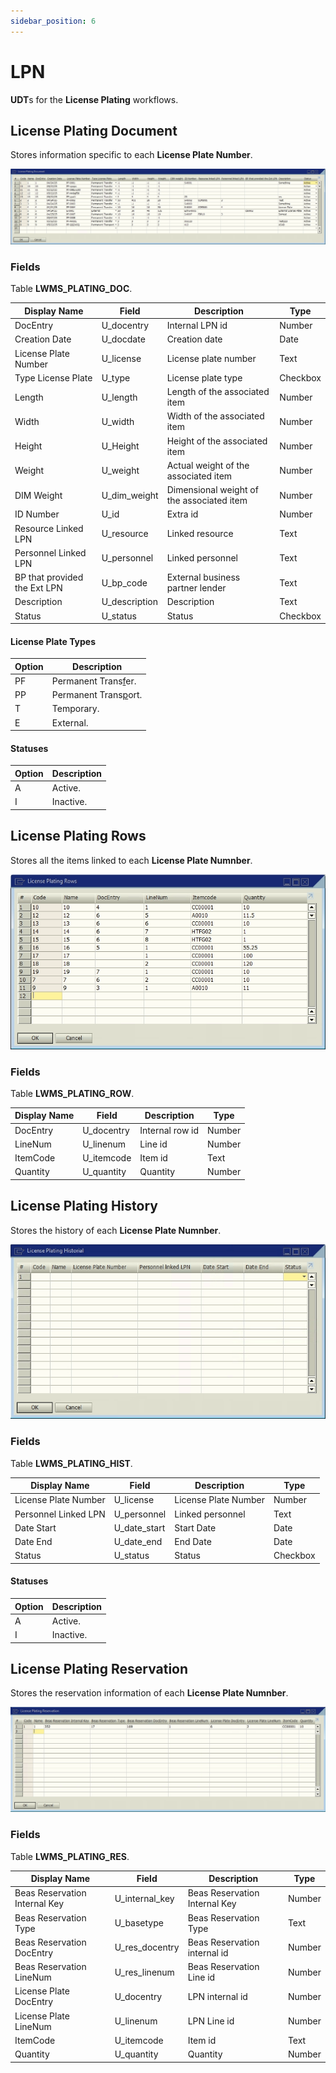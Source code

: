 ```yaml
---
sidebar_position: 6
---
```


# LPN

**UDT**s for the **License Plating** workflows.

## License Plating Document

Stores information specific to each **License Plate Number**.

![LWMS_PlATING_DOC screen](./img-carrier/lwms_plating_doc_screen.png)

### Fields

Table **LWMS_PLATING_DOC**.

| Display Name | Field | Description | Type |
| --- | --- | --- | --- |
| DocEntry | U_docentry | Internal LPN id | Number |
| Creation Date | U_docdate | Creation date | Date |
| License Plate Number | U_license | License plate number| Text |
| Type License Plate | U_type | License plate type | Checkbox |
| Length | U_length | Length of the associated item | Number |
| Width | U_width | Width of the associated item | Number |
| Height | U_Height | Height of the associated item | Number |
| Weight | U_weight | Actual weight of the associated item | Number |
| DIM Weight | U_dim_weight | Dimensional weight of the associated item | Number |
| ID Number | U_id | Extra id | Number |
| Resource Linked LPN | U_resource | Linked resource | Text |
| Personnel Linked LPN | U_personnel | Linked personnel | Text |
| BP that provided the Ext LPN | U_bp_code | External business partner lender | Text |
| Description | U_description | Description | Text |
| Status | U_status | Status | Checkbox |

#### License Plate Types

| Option | Description |
| --- | --- |
| PF | Permanent Trans<u>f</u>er. |
| PP | Permanent Trans<u>p</u>ort. |
| T | Temporary. |
| E | External. |

#### Statuses

| Option | Description |
| --- | --- |
| A | Active. |
| I | Inactive. |

## License Plating Rows

Stores all the items linked to each **License Plate Numnber**.

![LWMS_PlATING_ROW screen](./img-carrier/lwms_license_plating_rows_screen.png)

### Fields

Table **LWMS_PLATING_ROW**.

| Display Name | Field | Description | Type |
| --- | --- | --- | --- |
| DocEntry | U_docentry | Internal row id | Number |
| LineNum | U_linenum | Line id | Number |
| ItemCode | U_itemcode | Item id | Text |
| Quantity | U_quantity | Quantity | Number |

## License Plating History

Stores the history of each **License Plate Numnber**.

![LWMS_PlATING_HIST screen](./img-carrier/lwms_license_plating_hist_screen.png)

### Fields

Table **LWMS_PLATING_HIST**.

| Display Name | Field | Description | Type |
| --- | --- | --- | --- |
| License Plate Number | U_license | License Plate Number | Number |
| Personnel Linked LPN | U_personnel | Linked personnel | Text |
| Date Start | U_date_start | Start Date | Date |
| Date End | U_date_end | End Date | Date |
| Status | U_status | Status | Checkbox |

#### Statuses

| Option | Description |
| --- | --- |
| A | Active. |
| I | Inactive. |

## License Plating Reservation

Stores the reservation information of each **License Plate Numnber**.

![LWMS_PlATING_RES screen](./img-carrier/lwms_license_plating_res_screen.png)

### Fields

Table **LWMS_PLATING_RES**.

| Display Name | Field | Description | Type |
| --- | --- | --- | --- |
| Beas Reservation Internal Key | U_internal_key | Beas Reservation Internal Key | Number |
| Beas Reservation Type | U_basetype | Beas Reservation Type | Text |
| Beas Reservation DocEntry | U_res_docentry | Beas Reservation internal id | Number |
| Beas Reservation LineNum | U_res_linenum | Beas Reservation Line id  | Number |
| License Plate DocEntry | U_docentry | LPN  internal id | Number |
| License Plate LineNum | U_linenum | LPN Line id | Number |
| ItemCode | U_itemcode | Item id | Text |
| Quantity | U_quantity | Quantity | Number |

<!-- ## References

- [Putaway.](../apps/putaway)
- [Shipping Delivery.](../apps/shipping_delivery)
- [Shipping Multi-Site Transfer.](../apps/shipping_multi_site_transfer)
- [Receive.](../apps/receive) -->
